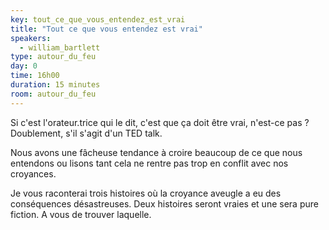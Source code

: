 ```yaml
---
key: tout_ce_que_vous_entendez_est_vrai
title: "Tout ce que vous entendez est vrai"
speakers:
  - william_bartlett 
type: autour_du_feu
day: 0
time: 16h00
duration: 15 minutes
room: autour_du_feu
---
```


Si c'est l'orateur.trice qui le dit, c'est que ça doit être vrai, n'est-ce pas ? Doublement, s'il s'agit d'un TED talk.

Nous avons une fâcheuse tendance à croire beaucoup de ce que nous entendons ou lisons tant cela ne rentre pas trop en conflit avec nos croyances.

Je vous raconterai trois histoires où la croyance aveugle a eu des conséquences désastreuses. Deux histoires seront vraies et une sera pure fiction. A vous de trouver laquelle.
